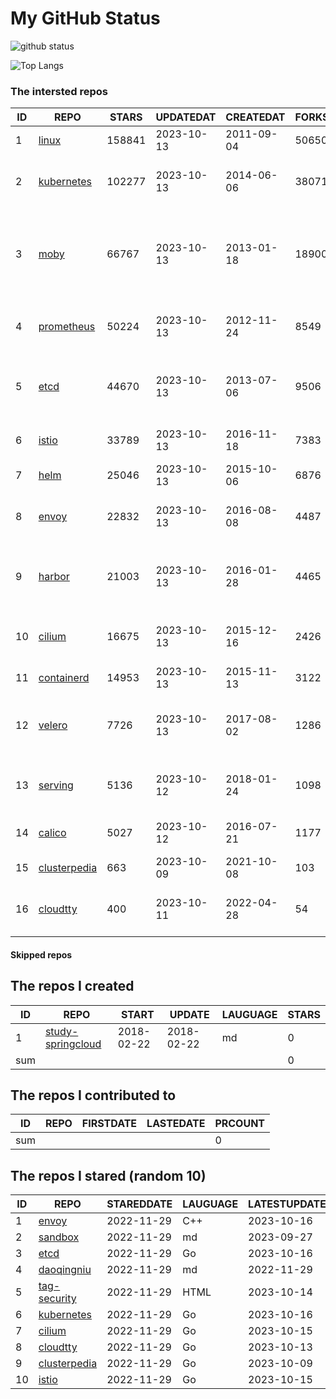 # My GitHub Status

<img src="https://github-readme-stats-1.yihong0618.vercel.app/api?username=daoqingniu&show_icons=true&&&hide_title=true&count_private=true" alt="github status" />

![Top Langs](https://github-readme-stats-1.yihong0618.vercel.app/api/top-langs/?username=daoqingniu&layout=compact)

<!--START_SECTION:github_repos-->
### The intersted repos
| ID |                              REPO                               | STARS  | UPDATEDAT  | CREATEDAT  | FORKSCOUNT |                                              DESCRIPTIONS                                              |
|----|-----------------------------------------------------------------|--------|------------|------------|------------|--------------------------------------------------------------------------------------------------------|
|  1 | [linux](https://github.com/torvalds/linux)                      | 158841 | 2023-10-13 | 2011-09-04 |      50650 | Linux kernel source tree                                                                               |
|  2 | [kubernetes](https://github.com/kubernetes/kubernetes)          | 102277 | 2023-10-13 | 2014-06-06 |      38071 | Production-Grade Container Scheduling and Management                                                   |
|  3 | [moby](https://github.com/moby/moby)                            |  66767 | 2023-10-13 | 2013-01-18 |      18900 | Moby Project - a collaborative project for the container ecosystem to assemble container-based systems |
|  4 | [prometheus](https://github.com/prometheus/prometheus)          |  50224 | 2023-10-13 | 2012-11-24 |       8549 | The Prometheus monitoring system and time series database.                                             |
|  5 | [etcd](https://github.com/etcd-io/etcd)                         |  44670 | 2023-10-13 | 2013-07-06 |       9506 | Distributed reliable key-value store for the most critical data of a distributed system                |
|  6 | [istio](https://github.com/istio/istio)                         |  33789 | 2023-10-13 | 2016-11-18 |       7383 | Connect, secure, control, and observe services.                                                        |
|  7 | [helm](https://github.com/helm/helm)                            |  25046 | 2023-10-13 | 2015-10-06 |       6876 | The Kubernetes Package Manager                                                                         |
|  8 | [envoy](https://github.com/envoyproxy/envoy)                    |  22832 | 2023-10-13 | 2016-08-08 |       4487 | Cloud-native high-performance edge/middle/service proxy                                                |
|  9 | [harbor](https://github.com/goharbor/harbor)                    |  21003 | 2023-10-13 | 2016-01-28 |       4465 | An open source trusted cloud native registry project that stores, signs, and scans content.            |
| 10 | [cilium](https://github.com/cilium/cilium)                      |  16675 | 2023-10-13 | 2015-12-16 |       2426 | eBPF-based Networking, Security, and Observability                                                     |
| 11 | [containerd](https://github.com/containerd/containerd)          |  14953 | 2023-10-13 | 2015-11-13 |       3122 | An open and reliable container runtime                                                                 |
| 12 | [velero](https://github.com/vmware-tanzu/velero)                |   7726 | 2023-10-13 | 2017-08-02 |       1286 | Backup and migrate Kubernetes applications and their persistent volumes                                |
| 13 | [serving](https://github.com/knative/serving)                   |   5136 | 2023-10-12 | 2018-01-24 |       1098 | Kubernetes-based, scale-to-zero, request-driven compute                                                |
| 14 | [calico](https://github.com/projectcalico/calico)               |   5027 | 2023-10-12 | 2016-07-21 |       1177 | Cloud native networking and network security                                                           |
| 15 | [clusterpedia](https://github.com/clusterpedia-io/clusterpedia) |    663 | 2023-10-09 | 2021-10-08 |        103 | The Encyclopedia of Kubernetes clusters                                                                |
| 16 | [cloudtty](https://github.com/cloudtty/cloudtty)                |    400 | 2023-10-11 | 2022-04-28 |         54 | A Friendly Kubernetes CloudShell (Web Terminal) !                                                      |



#### Skipped repos
<!--END_SECTION:github_repos-->

<!--START_SECTION:my_github-->
## The repos I created
| ID  |                                 REPO                                 |   START    |   UPDATE   | LAUGUAGE | STARS |
|-----|----------------------------------------------------------------------|------------|------------|----------|-------|
|   1 | [study-springcloud](https://github.com/daoqingniu/study-springcloud) | 2018-02-22 | 2018-02-22 | md       |     0 |
| sum |                                                                      |            |            |          |     0 |

## The repos I contributed to
| ID  | REPO | FIRSTDATE | LASTEDATE | PRCOUNT |
|-----|------|-----------|-----------|---------|
| sum |      |           |           |       0 |

## The repos I stared (random 10)
| ID |                              REPO                               | STAREDDATE | LAUGUAGE | LATESTUPDATE |
|----|-----------------------------------------------------------------|------------|----------|--------------|
|  1 | [envoy](https://github.com/envoyproxy/envoy)                    | 2022-11-29 | C++      | 2023-10-16   |
|  2 | [sandbox](https://github.com/cncf/sandbox)                      | 2022-11-29 | md       | 2023-09-27   |
|  3 | [etcd](https://github.com/etcd-io/etcd)                         | 2022-11-29 | Go       | 2023-10-16   |
|  4 | [daoqingniu](https://github.com/daoqingniu/daoqingniu)          | 2022-11-29 | md       | 2022-11-29   |
|  5 | [tag-security](https://github.com/cncf/tag-security)            | 2022-11-29 | HTML     | 2023-10-14   |
|  6 | [kubernetes](https://github.com/kubernetes/kubernetes)          | 2022-11-29 | Go       | 2023-10-16   |
|  7 | [cilium](https://github.com/cilium/cilium)                      | 2022-11-29 | Go       | 2023-10-15   |
|  8 | [cloudtty](https://github.com/cloudtty/cloudtty)                | 2022-11-29 | Go       | 2023-10-13   |
|  9 | [clusterpedia](https://github.com/clusterpedia-io/clusterpedia) | 2022-11-29 | Go       | 2023-10-09   |
| 10 | [istio](https://github.com/istio/istio)                         | 2022-11-29 | Go       | 2023-10-15   |

<!--END_SECTION:my_github-->
